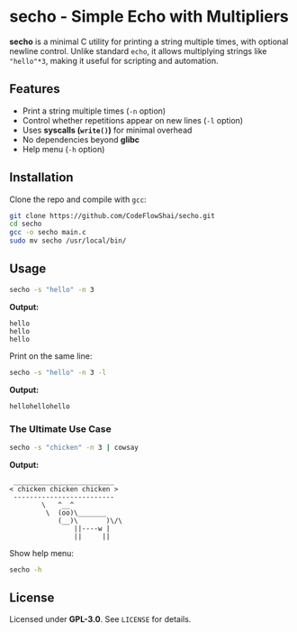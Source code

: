 # secho - Simple Echo with Multipliers

**secho** is a minimal C utility for printing a string multiple times, with optional newline control. Unlike standard `echo`, it allows multiplying strings like `"hello"*3`, making it useful for scripting and automation.

## Features
- Print a string multiple times (`-n` option)
- Control whether repetitions appear on new lines (`-l` option)
- Uses **syscalls (`write()`)** for minimal overhead
- No dependencies beyond **glibc**
- Help menu (`-h` option)

## Installation
Clone the repo and compile with `gcc`:
```sh
git clone https://github.com/CodeFlowShai/secho.git
cd secho
gcc -o secho main.c
sudo mv secho /usr/local/bin/
```

## Usage
```sh
secho -s "hello" -n 3
```
**Output:**
```
hello
hello
hello
```

Print on the same line:
```sh
secho -s "hello" -n 3 -l
```
**Output:**
```
hellohellohello
```

### **The Ultimate Use Case**
```sh
secho -s "chicken" -n 3 | cowsay
```
**Output:**
```
 _________________________
< chicken chicken chicken >
 -------------------------
        \   ^__^
         \  (oo)\_______
            (__)\       )\/\
                ||----w |
                ||     ||
```

Show help menu:
```sh
secho -h
```
## License
Licensed under **GPL-3.0**. See `LICENSE` for details.
